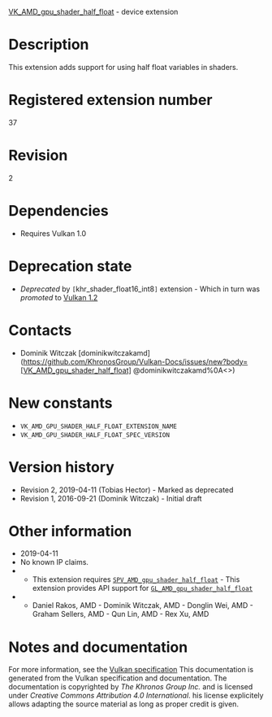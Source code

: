 [VK_AMD_gpu_shader_half_float](https://www.khronos.org/registry/vulkan/specs/1.3-extensions/man/html/VK_AMD_gpu_shader_half_float.html) - device extension

# Description
This extension adds support for using half float variables in shaders.

# Registered extension number
37

# Revision
2

# Dependencies
- Requires Vulkan 1.0

# Deprecation state
- *Deprecated* by `[`khr_shader_float16_int8`]` extension  - Which in turn was *promoted* to [Vulkan 1.2](https://www.khronos.org/registry/vulkan/specs/1.3-extensions/html/vkspec.html#versions-1.2-promotions)

# Contacts
- Dominik Witczak [dominikwitczakamd](https://github.com/KhronosGroup/Vulkan-Docs/issues/new?body=[VK_AMD_gpu_shader_half_float] @dominikwitczakamd%0A<<Here describe the issue or question you have about the VK_AMD_gpu_shader_half_float extension>>)

# New constants
- `VK_AMD_GPU_SHADER_HALF_FLOAT_EXTENSION_NAME`
- `VK_AMD_GPU_SHADER_HALF_FLOAT_SPEC_VERSION`

# Version history
- Revision 2, 2019-04-11 (Tobias Hector)  - Marked as deprecated 
- Revision 1, 2016-09-21 (Dominik Witczak)  - Initial draft

# Other information
* 2019-04-11
* No known IP claims.
*   - This extension requires [`SPV_AMD_gpu_shader_half_float`](https://htmlpreview.github.io/?https://github.com/KhronosGroup/SPIRV-Registry/blob/master/extensions/AMD/SPV_AMD_gpu_shader_half_float.html)  - This extension provides API support for [`GL_AMD_gpu_shader_half_float`](https://www.khronos.org/registry/OpenGL/extensions/AMD/AMD_gpu_shader_half_float.txt) 
*   - Daniel Rakos, AMD  - Dominik Witczak, AMD  - Donglin Wei, AMD  - Graham Sellers, AMD  - Qun Lin, AMD  - Rex Xu, AMD
# Notes and documentation
For more information, see the [Vulkan specification](https://www.khronos.org/registry/vulkan/specs/1.3-extensions/html/vkspec.html)
This documentation is generated from the Vulkan specification and documentation.
The documentation is copyrighted by *The Khronos Group Inc.* and is licensed under *Creative Commons Attribution 4.0 International*.
his license explicitely allows adapting the source material as long as proper credit is given.
        